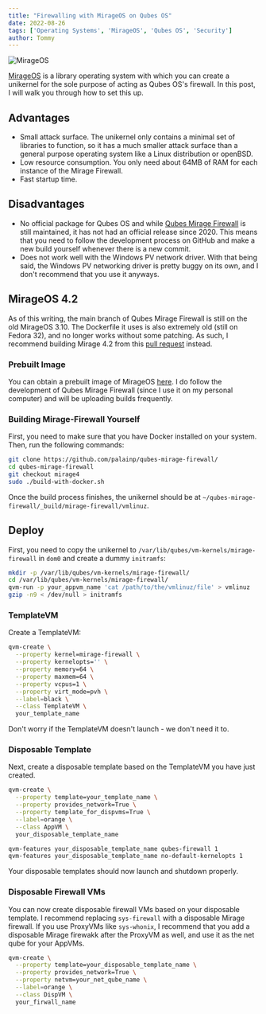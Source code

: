 ```yaml
---
title: "Firewalling with MirageOS on Qubes OS"
date: 2022-08-26
tags: ['Operating Systems', 'MirageOS', 'Qubes OS', 'Security']
author: Tommy
---
```


![MirageOS](/images/mirageos.png)

[MirageOS](https://mirage.io/) is a library operating system with which you can create a unikernel for the sole purpose of acting as Qubes OS's firewall. In this post, I will walk you through how to set this up.

## Advantages
- Small attack surface. The unikernel only contains a minimal set of libraries to function, so it has a much smaller attack surface than a general purpose operating system like a Linux distribution or openBSD.
- Low resource consumption. You only need about 64MB of RAM for each instance of the Mirage Firewall.
- Fast startup time.

## Disadvantages
- No official package for Qubes OS and while [Qubes Mirage Firewall](https://github.com/mirage/qubes-mirage-firewall) is still maintained, it has not had an official release since 2020. This means that you need to follow the development process on GitHub and make a new build yourself whenever there is a new commit.
- Does not work well with the Windows PV network driver. With that being said, the Windows PV networking driver is pretty buggy on its own, and I don't recommend that you use it anyways.

## MirageOS 4.2

As of this writing, the main branch of Qubes Mirage Firewall is still on the old MirageOS 3.10. The Dockerfile it uses is also extremely old (still on Fedora 32), and no longer works without some patching. As such, I recommend building Mirage 4.2 from this [pull request](https://github.com/mirage/qubes-mirage-firewall/pull/140) instead.

### Prebuilt Image

You can obtain a prebuilt image of MirageOS [here](https://github.com/tommytran732/QubesOS-Scripts/tree/main/mirageos). I do follow the development of Qubes Mirage Firewall (since I use it on my personal computer) and will be uploading builds frequently.

### Building Mirage-Firewall Yourself

First, you need to make sure that you have Docker installed on your system. Then, run the following commands:

```bash
git clone https://github.com/palainp/qubes-mirage-firewall/
cd qubes-mirage-firewall
git checkout mirage4
sudo ./build-with-docker.sh
```
Once the build process finishes, the unikernel should be at `~/qubes-mirage-firewall/_build/mirage-firewall/vmlinuz`.

## Deploy

First, you need to copy the unikernel to `/var/lib/qubes/vm-kernels/mirage-firewall` in `dom0` and create a dummy `initramfs`:

```bash
mkdir -p /var/lib/qubes/vm-kernels/mirage-firewall/
cd /var/lib/qubes/vm-kernels/mirage-firewall/
qvm-run -p your_appvm_name 'cat /path/to/the/vmlinuz/file' > vmlinuz
gzip -n9 < /dev/null > initramfs
```
### TemplateVM

Create a TemplateVM:

```bash
qvm-create \
  --property kernel=mirage-firewall \
  --property kernelopts='' \
  --property memory=64 \
  --property maxmem=64 \
  --property vcpus=1 \
  --property virt_mode=pvh \
  --label=black \
  --class TemplateVM \
  your_template_name
``` 

Don't worry if the TemplateVM doesn't launch - we don't need it to.

### Disposable Template

Next, create a disposable template based on the TemplateVM you have just created.

```bash
qvm-create \
  --property template=your_template_name \
  --property provides_network=True \
  --property template_for_dispvms=True \
  --label=orange \
  --class AppVM \
  your_disposable_template_name

qvm-features your_disposable_template_name qubes-firewall 1
qvm-features your_disposable_template_name no-default-kernelopts 1
``` 

Your disposable templates should now launch and shutdown properly.

### Disposable Firewall VMs

You can now create disposable firewall VMs based on your disposable template. I recommend replacing `sys-firewall` with a disposable Mirage firewall. If you use ProxyVMs like `sys-whonix`, I recommend that you add a disposable Mirage firewakk after the ProxyVM as well, and use it as the net qube for your AppVMs. 

```bash
qvm-create \
  --property template=your_disposable_template_name \
  --property provides_network=True \
  --property netvm=your_net_qube_name \
  --label=orange \
  --class DispVM \
  your_firwall_name
```